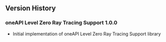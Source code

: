 Version History
---------------

### oneAPI Level Zero Ray Tracing Support 1.0.0
-   Initial implementation of oneAPI Level Zero Ray Tracing Support library


